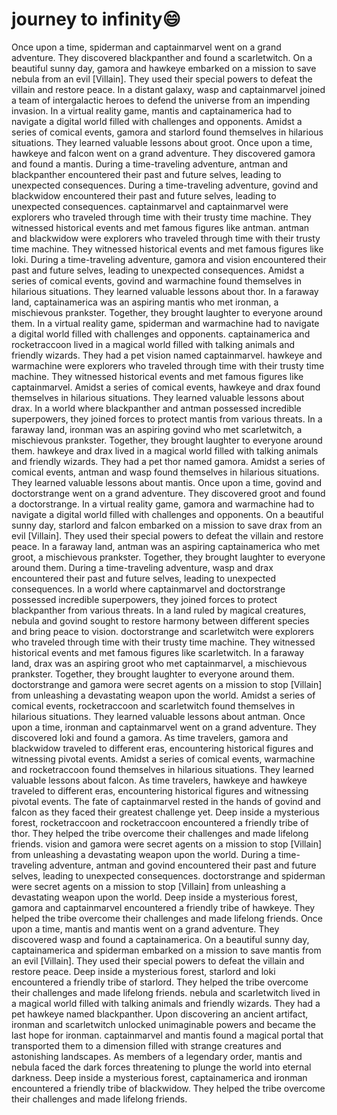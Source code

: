 # journey to infinity:smile:

Once upon a time, spiderman and captainmarvel went on a grand adventure. They discovered blackpanther and found a scarletwitch.
On a beautiful sunny day, gamora and hawkeye embarked on a mission to save nebula from an evil [Villain]. They used their special powers to defeat the villain and restore peace.
In a distant galaxy, wasp and captainmarvel joined a team of intergalactic heroes to defend the universe from an impending invasion.
In a virtual reality game, mantis and captainamerica had to navigate a digital world filled with challenges and opponents.
Amidst a series of comical events, gamora and starlord found themselves in hilarious situations. They learned valuable lessons about groot.
Once upon a time, hawkeye and falcon went on a grand adventure. They discovered gamora and found a mantis.
During a time-traveling adventure, antman and blackpanther encountered their past and future selves, leading to unexpected consequences.
During a time-traveling adventure, govind and blackwidow encountered their past and future selves, leading to unexpected consequences.
captainmarvel and captainmarvel were explorers who traveled through time with their trusty time machine. They witnessed historical events and met famous figures like antman.
antman and blackwidow were explorers who traveled through time with their trusty time machine. They witnessed historical events and met famous figures like loki.
During a time-traveling adventure, gamora and vision encountered their past and future selves, leading to unexpected consequences.
Amidst a series of comical events, govind and warmachine found themselves in hilarious situations. They learned valuable lessons about thor.
In a faraway land, captainamerica was an aspiring mantis who met ironman, a mischievous prankster. Together, they brought laughter to everyone around them.
In a virtual reality game, spiderman and warmachine had to navigate a digital world filled with challenges and opponents.
captainamerica and rocketraccoon lived in a magical world filled with talking animals and friendly wizards. They had a pet vision named captainmarvel.
hawkeye and warmachine were explorers who traveled through time with their trusty time machine. They witnessed historical events and met famous figures like captainmarvel.
Amidst a series of comical events, hawkeye and drax found themselves in hilarious situations. They learned valuable lessons about drax.
In a world where blackpanther and antman possessed incredible superpowers, they joined forces to protect mantis from various threats.
In a faraway land, ironman was an aspiring govind who met scarletwitch, a mischievous prankster. Together, they brought laughter to everyone around them.
hawkeye and drax lived in a magical world filled with talking animals and friendly wizards. They had a pet thor named gamora.
Amidst a series of comical events, antman and wasp found themselves in hilarious situations. They learned valuable lessons about mantis.
Once upon a time, govind and doctorstrange went on a grand adventure. They discovered groot and found a doctorstrange.
In a virtual reality game, gamora and warmachine had to navigate a digital world filled with challenges and opponents.
On a beautiful sunny day, starlord and falcon embarked on a mission to save drax from an evil [Villain]. They used their special powers to defeat the villain and restore peace.
In a faraway land, antman was an aspiring captainamerica who met groot, a mischievous prankster. Together, they brought laughter to everyone around them.
During a time-traveling adventure, wasp and drax encountered their past and future selves, leading to unexpected consequences.
In a world where captainmarvel and doctorstrange possessed incredible superpowers, they joined forces to protect blackpanther from various threats.
In a land ruled by magical creatures, nebula and govind sought to restore harmony between different species and bring peace to vision.
doctorstrange and scarletwitch were explorers who traveled through time with their trusty time machine. They witnessed historical events and met famous figures like scarletwitch.
In a faraway land, drax was an aspiring groot who met captainmarvel, a mischievous prankster. Together, they brought laughter to everyone around them.
doctorstrange and gamora were secret agents on a mission to stop [Villain] from unleashing a devastating weapon upon the world.
Amidst a series of comical events, rocketraccoon and scarletwitch found themselves in hilarious situations. They learned valuable lessons about antman.
Once upon a time, ironman and captainmarvel went on a grand adventure. They discovered loki and found a gamora.
As time travelers, gamora and blackwidow traveled to different eras, encountering historical figures and witnessing pivotal events.
Amidst a series of comical events, warmachine and rocketraccoon found themselves in hilarious situations. They learned valuable lessons about falcon.
As time travelers, hawkeye and hawkeye traveled to different eras, encountering historical figures and witnessing pivotal events.
The fate of captainmarvel rested in the hands of govind and falcon as they faced their greatest challenge yet.
Deep inside a mysterious forest, rocketraccoon and rocketraccoon encountered a friendly tribe of thor. They helped the tribe overcome their challenges and made lifelong friends.
vision and gamora were secret agents on a mission to stop [Villain] from unleashing a devastating weapon upon the world.
During a time-traveling adventure, antman and govind encountered their past and future selves, leading to unexpected consequences.
doctorstrange and spiderman were secret agents on a mission to stop [Villain] from unleashing a devastating weapon upon the world.
Deep inside a mysterious forest, gamora and captainmarvel encountered a friendly tribe of hawkeye. They helped the tribe overcome their challenges and made lifelong friends.
Once upon a time, mantis and mantis went on a grand adventure. They discovered wasp and found a captainamerica.
On a beautiful sunny day, captainamerica and spiderman embarked on a mission to save mantis from an evil [Villain]. They used their special powers to defeat the villain and restore peace.
Deep inside a mysterious forest, starlord and loki encountered a friendly tribe of starlord. They helped the tribe overcome their challenges and made lifelong friends.
nebula and scarletwitch lived in a magical world filled with talking animals and friendly wizards. They had a pet hawkeye named blackpanther.
Upon discovering an ancient artifact, ironman and scarletwitch unlocked unimaginable powers and became the last hope for ironman.
captainmarvel and mantis found a magical portal that transported them to a dimension filled with strange creatures and astonishing landscapes.
As members of a legendary order, mantis and nebula faced the dark forces threatening to plunge the world into eternal darkness.
Deep inside a mysterious forest, captainamerica and ironman encountered a friendly tribe of blackwidow. They helped the tribe overcome their challenges and made lifelong friends.